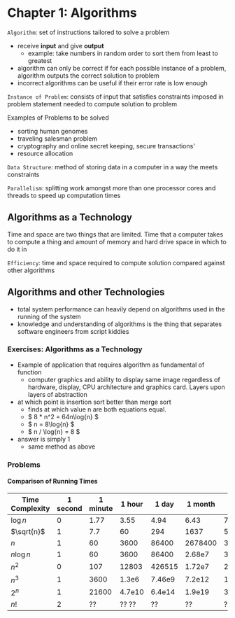 # Chapter 1: Algorithms

`Algorithm`: set of instructions tailored to solve a problem

- receive **input** and give **output**
  - example: take numbers in random order to sort them from least to greatest
- algorithm can only be correct if for each possible instance of a problem, algorithm
  outputs the correct solution to problem
- incorrect algorithms can be useful if their error rate is low enough

`Instance of Problem`: consists of input that satisfies constraints imposed in problem
  statement needed to compute solution to problem

Examples of Problems to be solved

- sorting human genomes
- traveling salesman problem
- cryptography and online secret keeping, secure transactions'
- resource allocation

`Data Structure`: method of storing data in a computer in a way the meets constraints

`Parallelism`: splitting work amongst more than one processor cores and threads
  to speed up computation times

## Algorithms as a Technology

Time and space are two things that are limited. Time that a computer takes to
  compute a thing and amount of memory and hard drive space in which to do it in

`Efficiency`: time and space required to compute solution compared against other
  algorithms

## Algorithms and other Technologies

- total system performance can heavily depend on algorithms used in the running
  of the system
- knowledge and understanding of algorithms is the thing that separates software
  engineers from script kiddies

### Exercises: Algorithms as a Technology

- Example of application that requires algorithm as fundamental of function
  - computer graphics and ability to display same image regardless of hardware,
    display, CPU architecture and graphics card. Layers upon layers of abstraction
- at which point is insertion sort better than merge sort
  - finds at which value n are both equations equal.
  - $ 8 * n^2 = 64n\log{n} $
  - $ n = 8\log{n} $
  - $ n / \log{n} = 8 $
- answer is simply 1
  - same method as above

### Problems

#### Comparison of Running Times

| Time Complexity| 1 second | 1 minute | 1 hour | 1 day | 1 month | 1 year | 1 century |
|----------------|----------|----------|--------|-------|---------|--------|-----------|
| $\log{n}$     | 0        | 1.77     |3.55    | 4.94  | 6.43 | 7.51  | 9.51 |
| $\sqrt{n}$     | 1  | 7.7 | 60  | 294 | 1637 | 5669 | 56693|
| $n$            | 1        | 60       | 3600   | 86400 | 2678400 | 32140800 | 3214080000 |
| $n\log{n}$     | 1 | 60 | 3600 | 86400 | 2.68e7 | 3.21e7 | 3.21e9 |
| $n^2$          | 0 | 107 | 12803 | 426515 | 1.72e7 | 2.41e8 | 3.1e10 |
| $n^3$          | 1 | 3600 | 1.3e6 | 7.46e9 | 7.2e12 | 1e15 | 1e19 |
| $2^n$          | 1 | 21600 | 4.7e10 | 6.4e14 | 1.9e19 | 3.3e22 | 3.3e28 |
| $n!$           | 2 | ?? | ?? ?? |?? |?? |?? | ?? |

